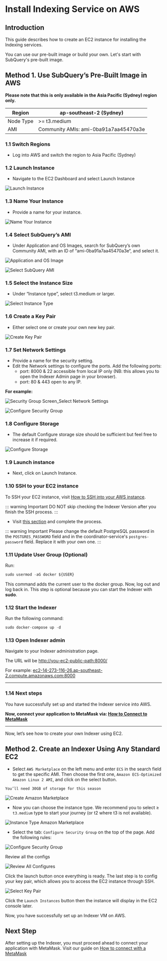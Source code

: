 # Install Indexing Service on AWS

## Introduction

This guide describes how to create an EC2 instance for installing the Indexing services.

You can use our pre-built image or build your own. Let's start with SubQuery's pre-built image.

## Method 1. Use SubQuery’s Pre-Built Image in AWS

**Please note that this is only available in the Asia Pacific (Sydney) region only.**

| Region    | ap-southeast-2 (Sydney)               |
| --------- | ------------------------------------- |
| Node Type | >= t3.medium                          |
| AMI       | Community AMIs: ami-0ba91a7aa45470a3e |

### 1.1 Switch Regions

- Log into AWS and switch the region to Asia Pacific (Sydney)

### 1.2 Launch Instance

- Navigate to the EC2 Dashboard and select Launch Instance

![Launch Instance](/assets/img/ec2_launch_instant_screen_aws.png)

### 1.3 Name Your Instance

- Provide a name for your instance.

![Name Your Instance](/assets/img/name_instant_aws.png)

### 1.4 Select SubQuery’s AMI

- Under Application and OS Images, search for SubQuery’s own Community AMI, with an ID of “ami-0ba91a7aa45470a3e“, and select it.

![Application and OS Image](/assets/img/app_and_os_image_aws.png)

![Select SubQuery AMI](/assets/img/select_subquery_ami_aws.png)

### 1.5 Select the Instance Size

- Under “Instance type”, select t3.medium or larger.

![Select Instance Type](/assets/img/select_instance_size_aws.png)

### 1.6 Create a Key Pair

- Either select one or create your own new key pair.

![Create Key Pair](/assets/img/create_keypair_aws.png)

### 1.7 Set Network Settings

- Provide a name for the security setting.
- Edit the Network settings to configure the ports. Add the following ports:
  - port: 8000 & 22 accessible from local IP only (NB: this allows you to open the Indexer Admin page in your browser).
  - port: 80 & 443 open to any IP.

**For example:**

![Security Group Screen_Select Network Settings](/assets/img/select_security_settings_securitygroups_aws.png)

![Configure Security Group](/assets/img/configure_security_group_aws.png)

### 1.8 Configure Storage

- The default Configure storage size should be sufficient but feel free to increase it if required.

![Configure Storage](/assets/img/configure_storage_aws.png)

### 1.9 Launch instance

- Next, click on Launch Instance.

### 1.10 SSH to your EC2 instance

To SSH your EC2 instance, visit [How to SSH into your AWS instance](../indexers/ssh-in-aws.md).

::: warning Important
 DO NOT skip checking the Indexer Version after you finish the SSH process.
:::

- Visit [this section](../indexers/become-an-indexer.md#_2-1-check-indexer-version) and complete the process. <br />

::: warning Important
Please change the default PostgreSQL password in the `POSTGRES_PASSWORD` field and in the coordinator-service's `postgres-password` field. Replace it with your own one. 
:::

### 1.11 Update User Group (Optional)

Run:

```jsx
sudo usermod -aG docker ${USER}
```

This command adds the current user to the docker group. Now, log out and log back in. This step is optional because you can start the Indexer with **sudo**.

### 1.12 Start the Indexer

Run the following command:

```jsx
sudo docker-compose up -d
```

### 1.13 Open Indexer admin

Navigate to your Indexer administration page.

The URL will be [http://you-ec2-public-path:8000/](http://localhost:8000/)

For example: [ec2-14-273-116-26.ap-southeast-2.compute.amazonaws.com:8000](http://ec2-54-253-236-26.ap-southeast-2.compute.amazonaws.com/)

---

### 1.14 Next steps

You have successfully set up and started the Indexer service into AWS.

**Now, connect your application to MetaMask via: [How to Connect to MetaMask](../metamask/connect-metamask.md)**

---

Now, let’s see how to create your own Indexer using EC2.

## Method 2. Create an Indexer Using Any Standard EC2

- Select `AWS Marketplace` on the left menu and enter `ECS` in the search field to get the specific AMI. Then choose the first one, `Amazon ECS-Optimized Amazon Linux 2 AMI`, and click on the select button.

```
You’ll need 30GB of storage for this season

```

![Create Amazon Marketplace](/assets/img/amazon_marketplace_aws_ec2.png)

- Now you can choose the instance type. We recommend you to select ≥ `t3.medium` type to start your journey (or t2 where t3 is not available).

![Instance Type Amazon Marketplace](/assets/img/instanttype_amazonmarketplace_aws_ec2.png)

- Select the tab: `Configure Security Group` on the top of the page. Add the following rules:

![Configure Security Group](/assets/img/securtitygroup_amazonmarketplace_awsec2.png)

Review all the configs

![Review All Configures](/assets/img/review_instancelaunch_amazonmarketplace_ec2.png)

Click the launch button once everything is ready. The last step is to config your key pair, which allows you to access the EC2 instance through SSH.

![Select Key Pair](/assets/img/keypair_amazonmarketplace_awsec2.png)

Click the `Launch Instances` button then the instance will display in the EC2 console later.

Now, you have successfully set up an Indexer VM on AWS.

## Next Step

After setting up the Indexer, you must proceed ahead to connect your application with MetaMask. Visit our guide on [How to connect with a MetaMask](../metamask/connect-metamask.md)
